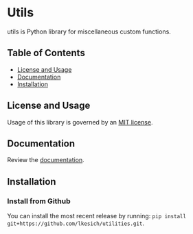 # Utils

utils is Python library for miscellaneous custom functions.

## Table of Contents

- [License and Usage](#license-and-usage)
- [Documentation](#documentation)
- [Installation](#installation)

## License and Usage

Usage of this library is governed by
an [MIT license](https://github.com/lkesich/utilities/blob/main/LICENSE).

## Documentation

Review the [documentation](https://lkesich.github.io/utilities/).

## Installation

### Install from Github

You can install the most recent release by running: `pip install git+https://github.com/lkesich/utilities.git`.